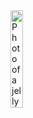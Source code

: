 <img alt="Photo of a jellyfish made with GenVista" src="https://github.com/Neuramare/neuramare/blob/9210a193509ed049bf58d6d8adb1fb32effa1186/jellyfish-fluo-medium.gif?raw=true" width="20%">
